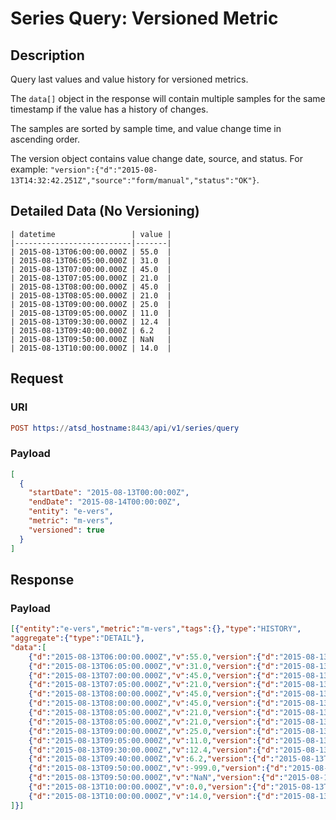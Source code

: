 # Series Query: Versioned Metric

## Description

Query last values and value history for versioned metrics.

The `data[]` object in the response will contain multiple samples for the same timestamp if the value has a history of changes.

The samples are sorted by sample time, and value change time in ascending order.

The version object contains value change date, source, and status. For example: `"version":{"d":"2015-08-13T14:32:42.251Z","source":"form/manual","status":"OK"}`.

## Detailed Data (No Versioning)

```ls
| datetime                 | value |
|--------------------------|-------|
| 2015-08-13T06:00:00.000Z | 55.0  |
| 2015-08-13T06:05:00.000Z | 31.0  |
| 2015-08-13T07:00:00.000Z | 45.0  |
| 2015-08-13T07:05:00.000Z | 21.0  |
| 2015-08-13T08:00:00.000Z | 45.0  |
| 2015-08-13T08:05:00.000Z | 21.0  |
| 2015-08-13T09:00:00.000Z | 25.0  |
| 2015-08-13T09:05:00.000Z | 11.0  |
| 2015-08-13T09:30:00.000Z | 12.4  |
| 2015-08-13T09:40:00.000Z | 6.2   |
| 2015-08-13T09:50:00.000Z | NaN   |
| 2015-08-13T10:00:00.000Z | 14.0  |
```

## Request

### URI

```elm
POST https://atsd_hostname:8443/api/v1/series/query
```

### Payload

```json
[
  {
    "startDate": "2015-08-13T00:00:00Z",
    "endDate": "2015-08-14T00:00:00Z",
    "entity": "e-vers",
    "metric": "m-vers",
    "versioned": true
  }
]
```

## Response

### Payload

```json
[{"entity":"e-vers","metric":"m-vers","tags":{},"type":"HISTORY",
"aggregate":{"type":"DETAIL"},
"data":[
    {"d":"2015-08-13T06:00:00.000Z","v":55.0,"version":{"d":"2015-08-13T14:32:42.251Z","source":"form/manual","status":"OK"}},
    {"d":"2015-08-13T06:05:00.000Z","v":31.0,"version":{"d":"2015-08-13T14:32:42.257Z","source":"device","status":"Error"}},
    {"d":"2015-08-13T07:00:00.000Z","v":45.0,"version":{"d":"2015-08-13T14:31:27.320Z"}},
    {"d":"2015-08-13T07:05:00.000Z","v":21.0,"version":{"d":"2015-08-13T14:31:27.320Z"}},
    {"d":"2015-08-13T08:00:00.000Z","v":45.0,"version":{"d":"2015-08-13T14:28:25.319Z"}},
    {"d":"2015-08-13T08:00:00.000Z","v":45.0,"version":{"d":"2015-08-13T14:28:51.244Z"}},
    {"d":"2015-08-13T08:05:00.000Z","v":21.0,"version":{"d":"2015-08-13T14:28:25.319Z"}},
    {"d":"2015-08-13T08:05:00.000Z","v":21.0,"version":{"d":"2015-08-13T14:28:51.244Z"}},
    {"d":"2015-08-13T09:00:00.000Z","v":25.0,"version":{"d":"2015-08-13T14:15:30.731Z","source":"etl:export"}},
    {"d":"2015-08-13T09:05:00.000Z","v":11.0,"version":{"d":"2015-08-13T14:15:30.731Z","source":"etl:export"}},
    {"d":"2015-08-13T09:30:00.000Z","v":12.4,"version":{"d":"2015-08-13T13:41:43.920Z","source":"api:10.102.0.14"}},
    {"d":"2015-08-13T09:40:00.000Z","v":6.2,"version":{"d":"2015-08-13T13:42:16.489Z","source":"api:10.102.0.14"}},
    {"d":"2015-08-13T09:50:00.000Z","v":-999.0,"version":{"d":"2015-08-13T13:42:36.597Z","source":"api:10.102.0.14","status":"Invalid"}},
    {"d":"2015-08-13T09:50:00.000Z","v":"NaN","version":{"d":"2015-08-13T13:43:27.530Z","source":"user:axibase","status":"Delete boot sample"}},
    {"d":"2015-08-13T10:00:00.000Z","v":0.0,"version":{"d":"2015-08-13T13:40:57.578Z","source":"api:10.102.0.14","status":"Invalid"}},
    {"d":"2015-08-13T10:00:00.000Z","v":14.0,"version":{"d":"2015-08-13T13:44:00.398Z","source":"user:axibase","status":"Manual revision"}}
]}]
```
